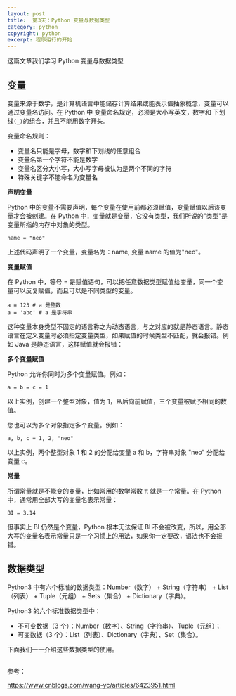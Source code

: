 ```yaml
---
layout: post
title:  第3天：Python 变量与数据类型
category: python
copyright: python
excerpt: 程序运行的开始
---
```


这篇文章我们学习 Python 变量与数据类型

## 变量

变量来源于数学，是计算机语言中能储存计算结果或能表示值抽象概念，变量可以通过变量名访问。在 Python 中 变量命名规定，必须是大小写英文，数字和 下划线`(_)`的组合，并且不能用数字开头。


变量命名规则：

- 变量名只能是字母，数字和下划线的任意组合
- 变量名第一个字符不能是数字
- 变量名区分大小写，大小写字母被认为是两个不同的字符
- 特殊关键字不能命名为变量名

**声明变量**

Python 中的变量不需要声明，每个变量在使用前都必须赋值，变量赋值以后该变量才会被创建。在 Python 中，变量就是变量，它没有类型，我们所说的"类型"是变量所指的内存中对象的类型。

```
name = "neo"
```

上述代码声明了一个变量，变量名为：name, 变量 name 的值为"neo"。


**变量赋值**

在 Python 中，等号 = 是赋值语句，可以把任意数据类型赋值给变量，同一个变量可以反复赋值，而且可以是不同类型的变量。

```
a = 123 # a 是整数
a = 'abc' # a 是字符串
```

这种变量本身类型不固定的语言称之为动态语言，与之对应的就是静态语言。静态语言在定义变量时必须指定变量类型，如果赋值的时候类型不匹配，就会报错。例如 Java 是静态语言，这样赋值就会报错：

**多个变量赋值**

Python 允许你同时为多个变量赋值。例如：

```
a = b = c = 1
```

以上实例，创建一个整型对象，值为 1，从后向前赋值，三个变量被赋予相同的数值。

您也可以为多个对象指定多个变量。例如：

```
a, b, c = 1, 2, "neo"
```

以上实例，两个整型对象 1 和 2 的分配给变量 a 和 b，字符串对象 "neo" 分配给变量 c。

**常量**

所谓常量就是不能变的变量，比如常用的数学常数 π 就是一个常量。在 Python 中，通常用全部大写的变量名表示常量：

```
BI = 3.14
```

但事实上 BI 仍然是个变量，Python 根本无法保证 BI 不会被改变，所以，用全部大写的变量名表示常量只是一个习惯上的用法，如果你一定要改，语法也不会报错。

## 数据类型

Python3 中有六个标准的数据类型：Number（数字） + String（字符串） + List（列表） + Tuple（元组） + Sets（集合） + Dictionary（字典）。

Python3 的六个标准数据类型中：

- 不可变数据（3 个）：Number（数字）、String（字符串）、Tuple（元组）；
- 可变数据（3 个）：List（列表）、Dictionary（字典）、Set（集合）。


下面我们一一介绍这些数据类型的使用。

## 




参考：

https://www.cnblogs.com/wang-yc/articles/6423951.html